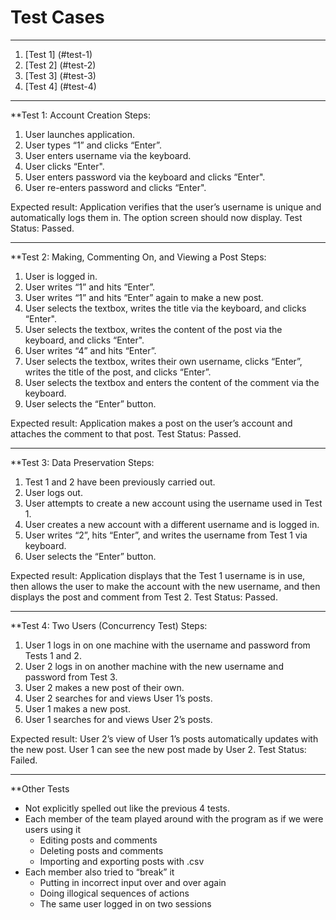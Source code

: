 # Test Cases
***
1.  [Test 1] (#test-1)
2.  [Test 2] (#test-2)
3.  [Test 3] (#test-3)
4.  [Test 4] (#test-4)
***
**Test 1: Account Creation
Steps:
1.  User launches application.
2.  User types “1” and clicks “Enter”.
3.  User enters username via the keyboard.
4.  User clicks “Enter".
5.  User enters password via the keyboard and clicks “Enter".
6.  User re-enters password and clicks “Enter".

Expected result: Application verifies that the user’s username is unique and automatically logs them in. The option screen should now display.
Test Status: Passed. 
***
**Test 2: Making, Commenting On, and Viewing a Post
Steps:
 1.  User is logged in.
 2.  User writes “1” and hits “Enter”.
 3.  User writes “1”  and hits “Enter” again to make a new post.
 4.  User selects the textbox, writes the title via the keyboard, and clicks “Enter".
 5.  User selects the textbox, writes the content of the post via the keyboard, and clicks “Enter".
 6.  User writes “4” and hits “Enter”.
 7.  User selects the textbox, writes their own username, clicks “Enter”, writes the title of the post, and clicks “Enter”.
 8.  User selects the textbox and enters the content of the comment via the keyboard.
 9.  User selects the “Enter” button.

Expected result: Application makes a post on the user’s account and attaches the comment to that post.
Test Status: Passed. 
***
**Test 3: Data Preservation
Steps:
 1. Test 1 and 2 have been previously carried out.
 2. User logs out.
 4. User attempts to create a new account using the username used in Test 1.
 5. User creates a new account with a different username and is logged in.
 6. User writes “2”, hits “Enter”, and writes the username from Test 1 via keyboard.
 7. User selects the “Enter” button.

Expected result: Application displays that the Test 1 username is in use, then allows the user to make the account with the new username, and then displays the post and comment from Test 2.
Test Status: Passed. 
***
**Test 4: Two Users (Concurrency Test)
Steps:
 1. User 1 logs in on one machine with the username and password from Tests 1 and 2.
 2. User 2 logs in on another machine with the new username and password from Test 3.
 3. User 2 makes a new post of their own.
 4. User 2 searches for and views User 1’s posts.
 5. User 1 makes a new post.
 6. User 1 searches for and views User 2’s posts.

Expected result: User 2’s view of User 1’s posts automatically updates with the new post. User 1 can see the new post made by User 2.
Test Status: Failed.
***
**Other Tests

- Not explicitly spelled out like the previous 4 tests.
- Each member of the team played around with the program as if we were users using it
   - Editing posts and comments
   - Deleting posts and comments
   - Importing and exporting posts with .csv
- Each member also tried to “break” it
   - Putting in incorrect input over and over again
   - Doing illogical sequences of actions
   - The same user logged in on two sessions


